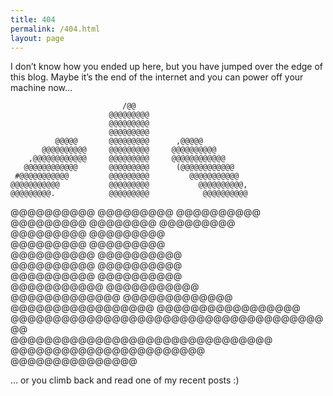 ```yaml
---
title: 404
permalink: /404.html
layout: page 
---
```

I don’t know how you ended up here, but you have jumped over the edge of this blog. Maybe it’s the end of the internet and you can power off your machine now…

                             /@@                            
                          @@@@@@@@@                         
                          @@@@@@@@@                         
                          @@@@@@@@@                         
              @@@@@       @@@@@@@@@      ,@@@@@             
           @@@@@@@@@@     @@@@@@@@@     @@@@@@@@@@          
        ,@@@@@@@@@@@@     @@@@@@@@@     @@@@@@@@@@@@        
       @@@@@@@@@@@@       @@@@@@@@@      (@@@@@@@@@@@@      
     #@@@@@@@@@@@         @@@@@@@@@         @@@@@@@@@@@     
    @@@@@@@@@@@           @@@@@@@@@           @@@@@@@@@@,   
    @@@@@@@@@.            @@@@@@@@@            @@@@@@@@@@   
   @@@@@@@@@@             @@@@@@@@@             @@@@@@@@@@  
   @@@@@@@@@               @@@@@@@@              @@@@@@@@@  
   @@@@@@@@@                                     @@@@@@@@@  
   @@@@@@@@@                                     @@@@@@@@@  
   @@@@@@@@@@                                   @@@@@@@@@@  
    @@@@@@@@@@                                 @@@@@@@@@@   
     @@@@@@@@@@                               @@@@@@@@@@    
      @@@@@@@@@@@                           @@@@@@@@@@@     
       @@@@@@@@@@@@@                    @@@@@@@@@@@@@      
         @@@@@@@@@@@@@@@@@         @@@@@@@@@@@@@@@@@        
          @@@@@@@@@@@@@@@@@@@@@@@@@@@@@@@@@@@@@@@          
               @@@@@@@@@@@@@@@@@@@@@@@@@@@@@@@              
                   @@@@@@@@@@@@@@@@@@@@@@@                  
                       @@@@@@@@@@@@@@@      

                
… or you climb back and read one of my recent posts :)